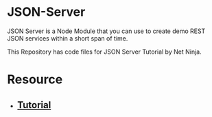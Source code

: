 # JSON-Server
JSON Server is a Node Module that you can use to create demo REST JSON services within a short span of time.

This Repository has code files for JSON Server Tutorial by Net Ninja.
# Resource
- ## [Tutorial](https://youtube.com/playlist?list=PL4cUxeGkcC9i2v2ZqJgydXIcRq_ZizIdD)
